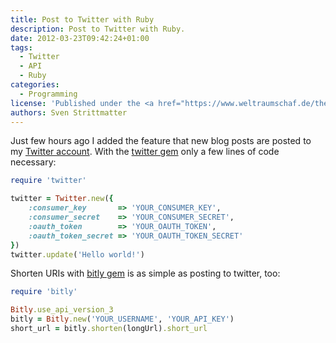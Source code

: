 ```yaml
---
title: Post to Twitter with Ruby
description: Post to Twitter with Ruby.
date: 2012-03-23T09:42:24+01:00
tags:
  - Twitter
  - API
  - Ruby
categories:
  - Programming
license: 'Published under the <a href="https://www.weltraumschaf.de/the-beer-ware-license.txt">THE BEER-WARE LICENSE</a>.'
authors: Sven Strittmatter
---
```


Just few  hours ago I  added the feature  that new blog  posts are posted  to my
[Twitter  account][1]. With  the  [twitter  gem][2] only  a  few  lines of  code
necessary:

```ruby
require 'twitter'

twitter = Twitter.new({
    :consumer_key       => 'YOUR_CONSUMER_KEY',
    :consumer_secret    => 'YOUR_CONSUMER_SECRET',
    :oauth_token        => 'YOUR_OAUTH_TOKEN',
    :oauth_token_secret => 'YOUR_OAUTH_TOKEN_SECRET'
})
twitter.update('Hello world!')
```

Shorten URIs with [bitly gem][3] is as simple as posting to twitter, too:

```ruby
require 'bitly'

Bitly.use_api_version_3
bitly = Bitly.new('YOUR_USERNAME', 'YOUR_API_KEY')
short_url = bitly.shorten(longUrl).short_url
```

[1]: https://twitter.com/Weltraumschaf/
[2]: http://twitter.rubyforge.org/
[3]: https://github.com/philnash/bitly
